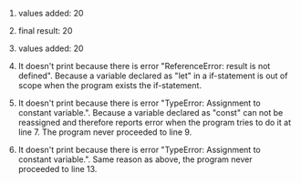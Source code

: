 1. values added:  20
   
2. final result:  20
   
3. values added:  20
   
4. It doesn't print because there is error "ReferenceError: result is not defined". Because a variable declared as "let" in a if-statement is out of scope when the program exists the if-statement.
   
5. It doesn't print because there is error "TypeError: Assignment to constant variable.". Because a variable declared as "const" can not be reassigned and therefore reports error when the program tries to do it at line 7. The program never proceeded to line 9.
   
6. It doesn't print because there is error "TypeError: Assignment to constant variable.". Same reason as above, the program never proceeded to line 13.